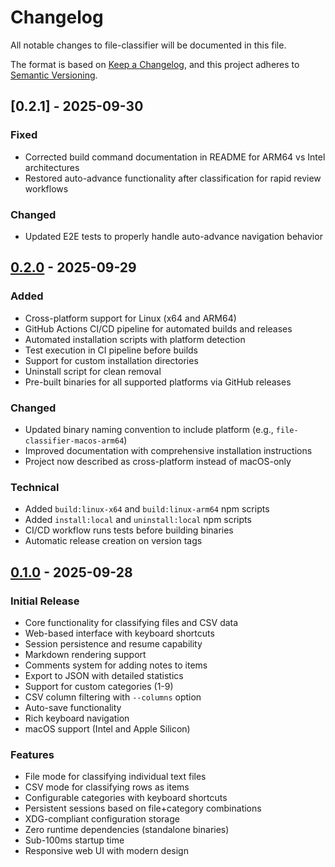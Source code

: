 # Changelog

All notable changes to file-classifier will be documented in this file.

The format is based on [Keep a Changelog](https://keepachangelog.com/en/1.0.0/),
and this project adheres to [Semantic Versioning](https://semver.org/spec/v2.0.0.html).

## [0.2.1] - 2025-09-30

### Fixed
- Corrected build command documentation in README for ARM64 vs Intel architectures
- Restored auto-advance functionality after classification for rapid review workflows

### Changed
- Updated E2E tests to properly handle auto-advance navigation behavior

## [0.2.0] - 2025-09-29

### Added
- Cross-platform support for Linux (x64 and ARM64)
- GitHub Actions CI/CD pipeline for automated builds and releases
- Automated installation scripts with platform detection
- Test execution in CI pipeline before builds
- Support for custom installation directories
- Uninstall script for clean removal
- Pre-built binaries for all supported platforms via GitHub releases

### Changed
- Updated binary naming convention to include platform (e.g., `file-classifier-macos-arm64`)
- Improved documentation with comprehensive installation instructions
- Project now described as cross-platform instead of macOS-only

### Technical
- Added `build:linux-x64` and `build:linux-arm64` npm scripts
- Added `install:local` and `uninstall:local` npm scripts
- CI/CD workflow runs tests before building binaries
- Automatic release creation on version tags

## [0.1.0] - 2025-09-28

### Initial Release
- Core functionality for classifying files and CSV data
- Web-based interface with keyboard shortcuts
- Session persistence and resume capability
- Markdown rendering support
- Comments system for adding notes to items
- Export to JSON with detailed statistics
- Support for custom categories (1-9)
- CSV column filtering with `--columns` option
- Auto-save functionality
- Rich keyboard navigation
- macOS support (Intel and Apple Silicon)

### Features
- File mode for classifying individual text files
- CSV mode for classifying rows as items
- Configurable categories with keyboard shortcuts
- Persistent sessions based on file+category combinations
- XDG-compliant configuration storage
- Zero runtime dependencies (standalone binaries)
- Sub-100ms startup time
- Responsive web UI with modern design

[0.2.0]: https://github.com/thejud/file-classifier/releases/tag/v0.2.0
[0.1.0]: https://github.com/thejud/file-classifier/releases/tag/v0.1.0